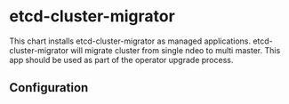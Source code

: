 # etcd-cluster-migrator

This chart installs etcd-cluster-migrator as managed applications. etcd-cluster-migrator will migrate cluster from single ndeo to multi master. This app should be used as part of the operator upgrade process.


## Configuration

